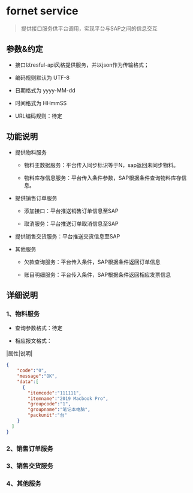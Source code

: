 # fornet service

>提供接口服务供平台调用，实现平台与SAP之间的信息交互

## 参数&约定

+ 接口以resful-api风格提供服务，并以json作为传输格式；

+ 编码规则默认为 UTF-8

+ 日期格式为 yyyy-MM-dd

+ 时间格式为 HHmmSS

+ URL编码规则：待定

## 功能说明

+ 提供物料服务

    - 物料主数据服务：平台传入同步标识等于N，sap返回未同步物料。
    
    - 物料库存信息服务：平台传入条件参数，SAP根据条件查询物料库存信息。

+ 提供销售订单服务

    - 添加接口：平台推送销售订单信息至SAP
    
    - 取消服务：平台推送订单取消信息至SAP
  
+ 提供销售交货服务：平台推送交货信息至SAP

+ 其他服务
    
    - 欠款查询服务：平台传入条件，SAP根据条件返回订单信息

    - 账目明细服务：平台传入条件，SAP根据条件返回相应发票信息

## 详细说明

### 1、物料服务

+ 查询参数格式：待定


+ 相应报文格式：

|属性|说明|

  ```json
  {
      "code":"0",
      "message":"OK",
      "data":[
        {
          "itemcode":"111111",
          "itemname":"2019 Macbook Pro",
          "groupcode":"1",
          "groupname":"笔记本电脑",
          "packunit":"台"
      }
    ]
  }

  ```


### 2、销售订单服务


### 3、销售交货服务



### 4、其他服务

